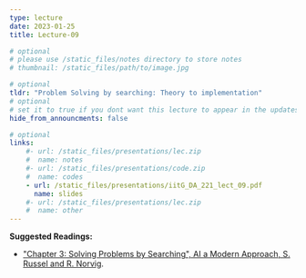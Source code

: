 ```yaml
---
type: lecture
date: 2023-01-25
title: Lecture-09

# optional
# please use /static_files/notes directory to store notes
# thumbnail: /static_files/path/to/image.jpg

# optional
tldr: "Problem Solving by searching: Theory to implementation"
# optional
# set it to true if you dont want this lecture to appear in the updates section
hide_from_announcments: false

# optional
links: 
    #- url: /static_files/presentations/lec.zip
    #  name: notes
    #- url: /static_files/presentations/code.zip
    #  name: codes
    - url: /static_files/presentations/iitG_DA_221_lect_09.pdf
      name: slides
    #- url: /static_files/presentations/lec.zip
    #  name: other
---
```


**Suggested Readings:**
- ["Chapter 3: Solving Problems by Searching", AI a Modern Approach, S. Russel and R. Norvig](https://aima.cs.berkeley.edu/).